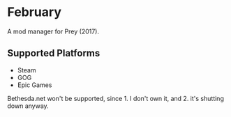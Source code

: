 # February
A mod manager for Prey (2017).

## Supported Platforms
* Steam
* GOG
* Epic Games

Bethesda.net won't be supported, since 1. I don't own it, and 2. it's shutting down anyway.
